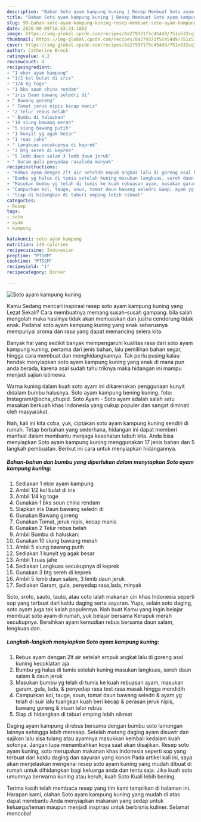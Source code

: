 ```yaml
---
description: "Bahan Soto ayam kampung kuning | Resep Membuat Soto ayam kampung kuning Yang Bikin Ngiler"
title: "Bahan Soto ayam kampung kuning | Resep Membuat Soto ayam kampung kuning Yang Bikin Ngiler"
slug: 99-bahan-soto-ayam-kampung-kuning-resep-membuat-soto-ayam-kampung-kuning-yang-bikin-ngiler
date: 2020-08-09T18:43:24.180Z
image: https://img-global.cpcdn.com/recipes/8a279371f5c454d9/751x532cq70/soto-ayam-kampung-kuning-foto-resep-utama.jpg
thumbnail: https://img-global.cpcdn.com/recipes/8a279371f5c454d9/751x532cq70/soto-ayam-kampung-kuning-foto-resep-utama.jpg
cover: https://img-global.cpcdn.com/recipes/8a279371f5c454d9/751x532cq70/soto-ayam-kampung-kuning-foto-resep-utama.jpg
author: Catherine Brock
ratingvalue: 4.2
reviewcount: 4
recipeingredient:
- "1 ekor ayam kampung"
- "1/2 kol bulat di iris"
- "1/4 kg toge"
- "1 bks soun china rendam"
- "iris Daun bawang seledri di"
- " Bawang goreng"
- " Tomat jeruk nipis kecap manis"
- "2 Telur rebus belah"
- " Bumbu di haluskan"
- "10 siung bawang merah"
- "5 siung bawang putih"
- "1 kunyit yg agak besar"
- "1 ruas jahe"
- " Langkuas secukupnya di keprek"
- "3 btg sereh di keprek"
- "5 lemb daun salam 3 lemb daun jeruk"
- " Garam gula penyedap rasalada minyak"
recipeinstructions:
- "Rebus ayam dengan 2lt air setelah empuk angkat lalu di goreng asal kuning kecoklatan aja"
- "Bumbu yg halus di tumis setelah kuning masukan langkuas, sereh daun salam &amp; daun jeruk"
- "Masukan bumbu yg telah di tumis ke kuah rebuasan ayam, masukan garam, gula, lada, &amp; penyedap rasa test rasa masak hingga mendidih"
- "Campurkan kol, tauge, soun, tomat daun bawang seledri &amp; ayam yg telah di suir lalu tuangkan kuah beri kecap &amp; perasan jeruk nipis, bawang goreng &amp; irisan telor rebus"
- "Siap di hidangkan di taburi emping lebih nikmat"
categories:
- Resep
tags:
- soto
- ayam
- kampung

katakunci: soto ayam kampung 
nutrition: 149 calories
recipecuisine: Indonesian
preptime: "PT10M"
cooktime: "PT52M"
recipeyield: "1"
recipecategory: Dinner

---
```



![Soto ayam kampung kuning](https://img-global.cpcdn.com/recipes/8a279371f5c454d9/751x532cq70/soto-ayam-kampung-kuning-foto-resep-utama.jpg)

Kamu Sedang mencari inspirasi resep soto ayam kampung kuning yang Lezat Sekali? Cara membuatnya memang susah-susah gampang. bila salah mengolah maka hasilnya tidak akan memuaskan dan justru cenderung tidak enak. Padahal soto ayam kampung kuning yang enak seharusnya mempunyai aroma dan rasa yang dapat memancing selera kita.

Banyak hal yang sedikit banyak mempengaruhi kualitas rasa dari soto ayam kampung kuning, pertama dari jenis bahan, lalu pemilihan bahan segar, hingga cara membuat dan menghidangkannya. Tak perlu pusing kalau hendak menyiapkan soto ayam kampung kuning yang enak di mana pun anda berada, karena asal sudah tahu triknya maka hidangan ini mampu menjadi sajian istimewa.

Warna kuning dalam kuah soto ayam ini dikarenakan penggunaan kunyit didalam bumbu halusnya. Soto ayam kampung bening kuning. foto: Instagram/@ocha_chupid. Soto Ayam - Soto ayam adalah salah satu masakan berkuah khas Indonesia yang cukup populer dan sangat diminati oleh masyarakat.


Nah, kali ini kita coba, yuk, ciptakan soto ayam kampung kuning sendiri di rumah. Tetap berbahan yang sederhana, hidangan ini dapat memberi manfaat dalam membantu menjaga kesehatan tubuh kita. Anda bisa menyiapkan Soto ayam kampung kuning menggunakan 17 jenis bahan dan 5 langkah pembuatan. Berikut ini cara untuk menyiapkan hidangannya.

<!--inarticleads1-->

##### Bahan-bahan dan bumbu yang diperlukan dalam menyiapkan Soto ayam kampung kuning:

1. Sediakan 1 ekor ayam kampung
1. Ambil 1/2 kol bulat di iris
1. Ambil 1/4 kg toge
1. Gunakan 1 bks soun china rendam
1. Siapkan iris Daun bawang seledri di
1. Gunakan  Bawang goreng
1. Gunakan  Tomat, jeruk nipis, kecap manis
1. Gunakan 2 Telur rebus belah
1. Ambil  Bumbu di haluskan:
1. Gunakan 10 siung bawang merah
1. Ambil 5 siung bawang putih
1. Sediakan 1 kunyit yg agak besar
1. Ambil 1 ruas jahe
1. Sediakan  Langkuas secukupnya di keprek
1. Gunakan 3 btg sereh di keprek
1. Ambil 5 lemb daun salam, 3 lemb daun jeruk
1. Sediakan  Garam, gula, penyedap rasa,lada, minyak


Soto, sroto, sauto, tauto, atau coto ialah makanan ciri khas Indonesia seperti sop yang terbuat dari kaldu daging serta sayuran. Yups, selain soto daging, soto ayam juga tak kalah populernya. Nah buat Kamu yang ingin belajar membuat soto ayam di rumah, yuk belajar bersama Kerupuk merah secukupnya. Bersihkan ayam kemudian rebus bersama daun salam, lengkuas dan. 

<!--inarticleads2-->

##### Langkah-langkah menyiapkan Soto ayam kampung kuning:

1. Rebus ayam dengan 2lt air setelah empuk angkat lalu di goreng asal kuning kecoklatan aja
1. Bumbu yg halus di tumis setelah kuning masukan langkuas, sereh daun salam &amp; daun jeruk
1. Masukan bumbu yg telah di tumis ke kuah rebuasan ayam, masukan garam, gula, lada, &amp; penyedap rasa test rasa masak hingga mendidih
1. Campurkan kol, tauge, soun, tomat daun bawang seledri &amp; ayam yg telah di suir lalu tuangkan kuah beri kecap &amp; perasan jeruk nipis, bawang goreng &amp; irisan telor rebus
1. Siap di hidangkan di taburi emping lebih nikmat


Daging ayam kampung direbus bersama dengan bumbu soto lamongan lainnya sehingga lebih meresap. Setelah matang daging ayam disuwir dan sajikan lalu sisa tulang atau ayamnya masukkan kembali kedalam kuah sotonya. Jangan lupa menambahkan koya saat akan disajikan. Resep soto ayam kuning, soto merupakan makanan khas Indonesia seperti sop yang terbuat dari kaldu daging dan sayuran yang konon Pada artikel kali ini, saya akan menjelaskan mengenai resep soto ayam kuning yang mudah dibuat di rumah untuk dihidangkan bagi keluarga anda dan tentu saja. Jika kuah soto umumnya berwarna kuning atau keruh, kuah Soto Kuali lebih bening. 

Terima kasih telah membaca resep yang tim kami tampilkan di halaman ini. Harapan kami, olahan Soto ayam kampung kuning yang mudah di atas dapat membantu Anda menyiapkan makanan yang sedap untuk keluarga/teman maupun menjadi inspirasi untuk berbisnis kuliner. Selamat mencoba!
